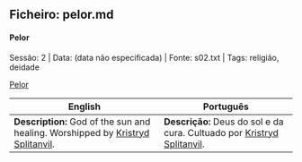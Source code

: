 ## Ficheiro: pelor.md

#### Pelor

Sessão: 2 | Data: (data não especificada) | Fonte: s02.txt | Tags: religião, deidade

[Pelor](pelor.png)

| English | Português |
|---------|-----------|
| **Description:** God of the sun and healing. Worshipped by [Kristryd Splitanvil](kristryd_splitanvil.md). | **Descrição:** Deus do sol e da cura. Cultuado por [Kristryd Splitanvil](kristryd_splitanvil.md). |

